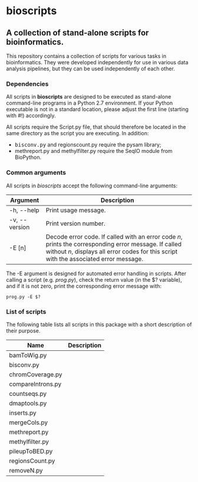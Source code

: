 # bioscripts
## A collection of stand-alone scripts for bioinformatics.

This repository contains a collection of scripts for various tasks in bioinformatics. 
They were developed independently for use in various data analysis pipelines, but they
can be used independently of each other.

### Dependencies

All scripts in **bioscripts** are designed to be executed as stand-alone
command-line programs in a Python 2.7 environment. If your Python
executable is not in a standard location, please adjust the first line
(starting with #!) accordingly.

All scripts require the Script.py file, that should therefore be
located in the same directory as the script you are executing. In
addition: 

* <tt>bisconv.py</tt> and regionscount.py require the pysam library;
* methreport.py and methylfilter.py require the SeqIO module from BioPython.

### Common arguments

All scripts in *bioscripts* accept the following command-line
arguments:

Argument | Description
-----------|------------
-h, --help | Print usage message.
-v, --version | Print version number.
-E [n]        | Decode error code. If called with an error code *n*, prints the corresponding error message. If called without *n*, displays all error codes for this script with the associated error message.

The -E argument is designed for automated error handling in
scripts. After calling a script (e.g. *prog.py*), check the return value (in the $?
variable), and if it is not zero, print the corresponding error
message with:

```
prog.py -E $?
```

### List of scripts

The following table lists all scripts in this package with a short
description of their purpose.

Name | Description
-----|------------
bamToWig.py   | 
bisconv.py   | 
chromCoverage.py   | 
compareIntrons.py   | 
countseqs.py   | 
dmaptools.py   | 
inserts.py   | 
mergeCols.py   | 
methreport.py   | 
methylfilter.py   | 
pileupToBED.py   | 
regionsCount.py   | 
removeN.py   | 
